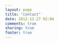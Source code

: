 ```yaml
---
layout: page
title: "contact"
date: 2012-12-27 02:04
comments: true
sharing: true
footer: true
---
```

